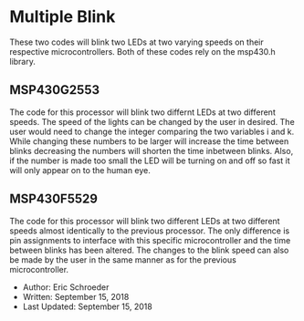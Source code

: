 # Multiple Blink
These two codes will blink two LEDs at two varying speeds on their respective microcontrollers. Both of these codes rely on the msp430.h library. 

## MSP430G2553
The code for this processor will blink two differnt LEDs at two different speeds. The speed of the lights can be changed by the user in desired. The user would need to change the integer comparing the two variables i and k. While changing these numbers to be larger will increase the time between blinks decreasing the numbers will shorten the time inbetween blinks. Also, if the number is made too small the LED will be turning on and off so fast it will only appear on to the human eye.

## MSP430F5529
The code for this processor will blink two different LEDs at two different speeds almost identically to the previous processor. The only difference is pin assignments to interface with this specific microcontroller and the time between blinks has been altered. The changes to the blink speed can also be made by the user in the same manner as for the previous microcontroller. 

* Author: Eric Schroeder
* Written: September 15, 2018
* Last Updated: September 15, 2018
